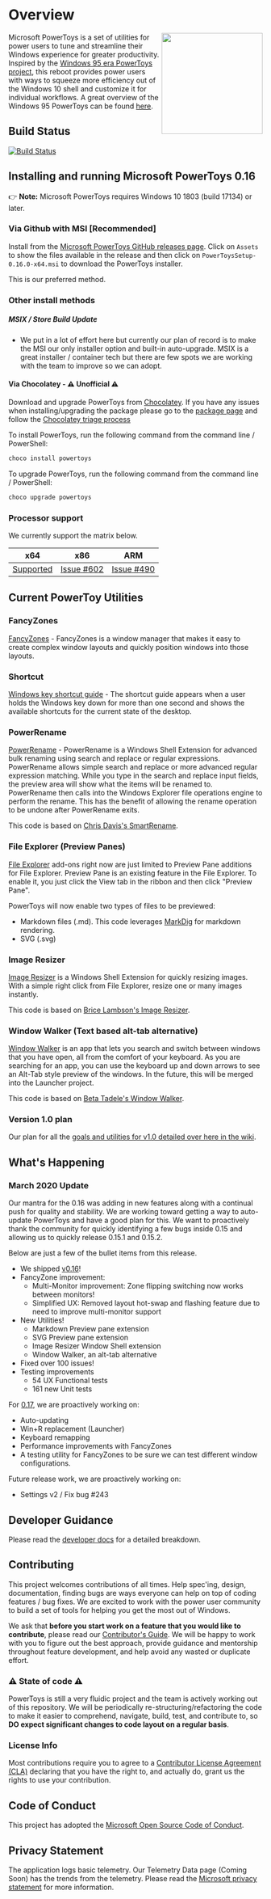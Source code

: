 # Overview

<img align="right" width="200" src="./doc/images/Logo.jpg" />

Microsoft PowerToys is a set of utilities for power users to tune and streamline their Windows experience for greater productivity. Inspired by the [Windows 95 era PowerToys project](https://en.wikipedia.org/wiki/Microsoft_PowerToys), this reboot provides power users with ways to squeeze more efficiency out of the Windows 10 shell and customize it for individual workflows.  A great overview of the Windows 95 PowerToys can be found [here](https://socket3.wordpress.com/2016/10/22/using-windows-95-powertoys/).

## Build Status

[![Build Status](https://dev.azure.com/ms/PowerToys/_apis/build/status/microsoft.PowerToys?branchName=master)](https://dev.azure.com/ms/PowerToys/_build?definitionId=219)

## Installing and running Microsoft PowerToys 0.16
 👉 **Note:** Microsoft PowerToys requires Windows 10 1803 (build 17134) or later.

### Via Github with MSI [Recommended]

Install from the [Microsoft PowerToys GitHub releases page][github-release-link]. Click on `Assets` to show the files available in the release and then click on `PowerToysSetup-0.16.0-x64.msi` to download the PowerToys installer.

This is our preferred method.

### Other install methods

##### MSIX / Store Build Update

- We put in a lot of effort here but currently our plan of record is to make the MSI our only installer option and built-in auto-upgrade. MSIX is a great installer / container tech but there are few spots we are working with the team to improve so we can adopt.

#### Via Chocolatey - ⚠ Unofficial ⚠

Download and upgrade PowerToys from [Chocolatey](https://chocolatey.org). If you have any issues when installing/upgrading the package please go to the [package page](https://chocolatey.org/packages/powertoys) and follow the [Chocolatey triage process](https://chocolatey.org/docs/package-triage-process)

To install PowerToys, run the following command from the command line / PowerShell:

```powershell
choco install powertoys
```

To upgrade PowerToys, run the following command from the command line / PowerShell:

```powershell
choco upgrade powertoys
```

### Processor support

We currently support the matrix below.

| x64 | x86 | ARM |
|:---:|:---:|:---:|
| [Supported][github-release-link] | [Issue #602](https://github.com/microsoft/PowerToys/issues/602) | [Issue #490](https://github.com/microsoft/PowerToys/issues/490) |

## Current PowerToy Utilities

### FancyZones

[FancyZones](/src/modules/fancyzones/) - FancyZones is a window manager that makes it easy to create complex window layouts and quickly position windows into those layouts.

### Shortcut

[Windows key shortcut guide](/src/modules/shortcut_guide) - The shortcut guide appears when a user holds the Windows key down for more than one second and shows the available shortcuts for the current state of the desktop.

### PowerRename

[PowerRename](/src/modules/powerrename) - PowerRename is a Windows Shell Extension for advanced bulk renaming using search and replace or regular expressions. PowerRename allows simple search and replace or more advanced regular expression matching. While you type in the search and replace input fields, the preview area will show what the items will be renamed to. PowerRename then calls into the Windows Explorer file operations engine to perform the rename. This has the benefit of allowing the rename operation to be undone after PowerRename exits.

This code is based on [Chris Davis's SmartRename](https://github.com/chrdavis/SmartRename).

### File Explorer (Preview Panes)

[File Explorer](/src/modules/previewpane) add-ons right now are just limited to Preview Pane additions for File Explorer. Preview Pane is an existing feature in the File Explorer.  To enable it, you just click the View tab in the ribbon and then click "Preview Pane".

PowerToys will now enable two types of files to be previewed:

- Markdown files (.md).  This code leverages [MarkDig](https://github.com/lunet-io/markdig) for markdown rendering. 
- SVG (.svg)

### Image Resizer

[Image Resizer](/src/modules/imageresizer) is a Windows Shell Extension for quickly resizing images.  With a simple right click from File Explorer, resize one or many images instantly. 

This code is based on [Brice Lambson's Image Resizer](https://github.com/bricelam/ImageResizer).

### Window Walker (Text based alt-tab alternative)

[Window Walker](src/modules/windowwalker/) is an app that lets you search and switch between windows that you have open, all from the comfort of your keyboard. As you are searching for an app, you can use the keyboard up and down arrows to see an Alt-Tab style preview of the windows.  In the future, this will be merged into the Launcher project.  

This code is based on [Beta Tadele's Window Walker](https://github.com/betsegaw/windowwalker).

### Version 1.0 plan

Our plan for all the [goals and utilities for v1.0 detailed over here in the wiki][v1].

## What's Happening

### March 2020 Update

Our mantra for the 0.16 was adding in new features along with a continual push for quality and stability.  We are working toward getting a way to auto-update PowerToys and have a good plan for this.  We want to proactively thank the community for quickly identifying a few bugs inside 0.15 and allowing us to quickly release 0.15.1 and 0.15.2.

Below are just a few of the bullet items from this release.

- We shipped [v0.16][github-release-link]!
- FancyZone improvement: 
  - Multi-Monitor improvement: Zone flipping switching now works between monitors!
  - Simplified UX: Removed layout hot-swap and flashing feature due to need to improve multi-monitor support
- New Utilities!
  - Markdown Preview pane extension
  - SVG Preview pane extension
  - Image Resizer Window Shell extension
  - Window Walker, an alt-tab alternative
- Fixed over 100 issues!
- Testing improvements
  - 54 UX Functional tests
  - 161 new Unit tests

For [0.17](https://github.com/microsoft/PowerToys/issues?q=is%3Aopen+is%3Aissue+project%3Amicrosoft%2FPowerToys%2F3), we are proactively working on:

- Auto-updating
- Win+R replacement (Launcher)
- Keyboard remapping
- Performance improvements with FancyZones
- A testing utility for FancyZones to be sure we can test different window configurations.

Future release work, we are proactively working on:

- Settings v2 / Fix bug #243

## Developer Guidance

Please read the [developer docs](/doc/devdocs) for a detailed breakdown.

## Contributing

This project welcomes contributions of all times. Help spec'ing, design, documentation, finding bugs are ways everyone can help on top of coding features / bug fixes. We are excited to work with the power user community to build a set of tools for helping you get the most out of Windows.

We ask that **before you start work on a feature that you would like to contribute**, please read our [Contributor's Guide](contributing.md). We will be happy to work with you to figure out the best approach, provide guidance and mentorship throughout feature development, and help avoid any wasted or duplicate effort.

### ⚠ State of code ⚠

PowerToys is still a very fluidic project and the team is actively working out of this repository.  We will be periodically re-structuring/refactoring the code to make it easier to comprehend, navigate, build, test, and contribute to, so **DO expect significant changes to code layout on a regular basis**.

### License Info

 Most contributions require you to agree to a [Contributor License Agreement (CLA)][oss-CLA] declaring that you have the right to, and actually do, grant us the rights to use your contribution.

## Code of Conduct

This project has adopted the [Microsoft Open Source Code of Conduct][oss-conduct-code]. 

## Privacy Statement

The application logs basic telemetry. Our Telemetry Data page (Coming Soon) has the trends from the telemetry. Please read the [Microsoft privacy statement][privacyLink] for more information.

[oss-CLA]: https://cla.opensource.microsoft.com
[oss-conduct-code]: CODE_OF_CONDUCT.md
[github-release-link]: https://github.com/microsoft/PowerToys/releases/
[v1]: https://github.com/microsoft/PowerToys/wiki/Version-1.0-Strategy
[privacyLink]: http://go.microsoft.com/fwlink/?LinkId=521839
